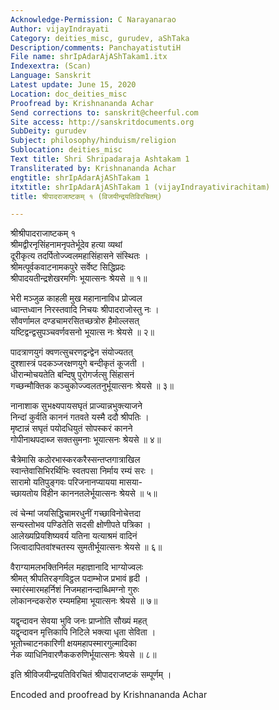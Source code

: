 ```yaml
---
Acknowledge-Permission: C Narayanarao
Author: vijayIndrayati
Category: deities_misc, gurudev, aShTaka
Description/comments: PanchayatistutiH
File name: shrIpAdarAjAShTakam1.itx
Indexextra: (Scan)
Language: Sanskrit
Latest update: June 15, 2020
Location: doc_deities_misc
Proofread by: Krishnananda Achar
Send corrections to: sanskrit@cheerful.com
Site access: http://sanskritdocuments.org
SubDeity: gurudev
Subject: philosophy/hinduism/religion
Sublocation: deities_misc
Text title: Shri Shripadaraja Ashtakam 1
Transliterated by: Krishnananda Achar
engtitle: shrIpAdarAjAShTakam 1
itxtitle: shrIpAdarAjAShTakam 1 (vijayIndrayativirachitam)
title: श्रीपादराजाष्टकम् १ (विजयीन्द्रयतिविरचितम्)

---
```

  
 श्रीश्रीपादराजाष्टकम् १   
श्रीमद्वीरनृसिंहनामनृपतेर्भूदेव हत्या व्यथां  
     दूरीकृत्य तदर्पितोज्ज्वलमहासिंहासने संस्थितः ।  
श्रीमत्पूर्वकवाटनामकपुरे सर्वेष्ट सिद्धिप्रदः  
     श्रीपादयतीन्द्रशेखरमणिः भूयात्सनः श्रेयसे ॥ १॥  
  
भेरी मञ्जुळ काहली मुख महानानाविध प्रोज्वल  
     ध्वान्तध्वान निरस्तवादि निचयः श्रीपादराजोस्तु नः ।  
सौवर्णामल दण्डचामरसितच्छत्रोरु हैमोल्लसत्  
     यष्टिद्वन्द्वसुपञ्चवर्णवसनो भूयात्स नः श्रेयसे ॥ २॥  
  
पादत्राणयुगं क्वणत्सुचरणद्वन्द्वेन संयोज्यतत्  
     दुश्शास्त्रं पदकञ्जरक्षणयुगे बन्दीकृतं कूजती ।  
धीरान्मोचयतेति बन्दिषु पुरोगर्जत्सु सिंहासनं  
     गच्छन्मौक्तिक कञ्चुकोज्ज्वलतनुर्भूयात्सनः श्रेयसे ॥ ३॥  
  
नानाशाक सुभक्ष्यपायसघृतं प्राज्यान्नभुक्त्याजने  
     निन्दां कुर्वति काननं गतवते यस्मै ददौ श्रीपतिः ।  
मृष्टान्नं सघृतं पयोदधियुतं सोपस्करं कानने  
     गोपीनाथपदाब्ज सक्तसुमनाः भूयात्सनः श्रेयसे ॥ ४॥  
  
चैत्रेमासि कठोरभास्करकरैस्सन्तप्तगात्राखिल  
     स्वान्तेवासिभिरर्थिभिः स्वतपसा निर्माय रम्यं सरः ।  
सारामो यतिपुङ्गवः परिजनानप्यायया मासया-  
     च्छायतोय विहीन काननतलेर्भूयात्सनः श्रेयसे ॥ ५॥  
  
त्वं चेन्मां जयसिद्धिचामरधुनीं गच्छाविनोचेत्तदा  
     सन्यस्तोभव पण्डितेति सदसी क्षोणीपते पत्रिका ।  
आलेख्यप्रियशिष्यवर्य यतिना यत्याश्रमं वादिनं  
     जित्वादापितवांश्चतस्य सुमतीर्भूयात्सनः श्रेयसे ॥ ६॥  
  
वैराग्यामलभक्तिनिर्मल महाज्ञानादि भाग्योज्वलः  
     श्रीमत् श्रीपतिरङ्गविट्ठल पदाम्भोज प्रभावं हृदी ।  
स्मारंस्मारमहर्निशं निजमहानन्दाब्धिमग्नो गुरुः  
     लोकानन्दकरोरु रम्यमहिमा भूयात्सनः श्रेयसे ॥ ७॥  
  
यद्वृन्दावन सेवया भुवि जनः प्राप्नोति सौख्यं महत्  
     यद्वृन्दावन मृत्तिकापि निटिले भक्त्या धृता सेविता ।  
भूतोच्चाटनकारिणी क्षयमहापस्मारगुल्मादिका  
     नेक व्याधिनिवारणैककरुणिर्भूयात्सनः श्रेयसे ॥ ८॥  
  
इति श्रीविजयीन्द्रयतिविरचितं श्रीपादराजष्टकं सम्पूर्णम् ।  
  
Encoded and proofread by Krishnananda Achar   
  
